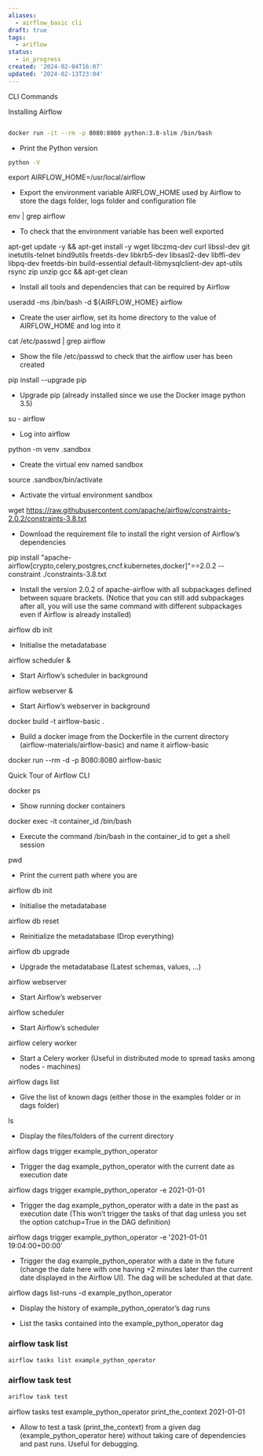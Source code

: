 ```yaml
---
aliases:
  - airflow_basic cli
draft: true
tags:
  - ariflow
status:
  - in_progress
created: '2024-02-04T16:07'
updated: '2024-02-13T23:04'
---
```

CLI Commands

Installing Airflow

```bash

docker run -it --rm -p 8080:8080 python:3.8-slim /bin/bash

```

- Print the Python version

```bash
python -V
```

export AIRFLOW_HOME=/usr/local/airflow

- Export the environment variable AIRFLOW_HOME used by Airflow to store the dags folder, logs folder and configuration file

env | grep airflow

- To check that the environment variable has been well exported

apt-get update -y && apt-get install -y wget libczmq-dev curl libssl-dev git inetutils-telnet bind9utils freetds-dev libkrb5-dev libsasl2-dev libffi-dev libpq-dev freetds-bin build-essential default-libmysqlclient-dev apt-utils rsync zip unzip gcc && apt-get clean

- Install all tools and dependencies that can be required by Airflow

useradd -ms /bin/bash -d ${AIRFLOW_HOME} airflow

- Create the user airflow, set its home directory to the value of AIRFLOW_HOME and log into it

cat /etc/passwd | grep airflow

- Show the file /etc/passwd to check that the airflow user has been created

pip install --upgrade pip

- Upgrade pip (already installed since we use the Docker image python 3.5)

su - airflow

- Log into airflow

python -m venv .sandbox

- Create the virtual env named sandbox

source .sandbox/bin/activate

- Activate the virtual environment sandbox

wget <https://raw.githubusercontent.com/apache/airflow/constraints-2.0.2/constraints-3.8.txt>

- Download the requirement file to install the right version of Airflow’s dependencies

pip install "apache-airflow[crypto,celery,postgres,cncf.kubernetes,docker]"==2.0.2 --constraint ./constraints-3.8.txt

- Install the version 2.0.2 of apache-airflow with all subpackages defined between square brackets. (Notice that you can still add subpackages after all, you will use the same command with different subpackages even if Airflow is already installed)

airflow db init

- Initialise the metadatabase

airflow scheduler &

- Start Airflow’s scheduler in background

airflow webserver &

- Start Airflow’s webserver in background

docker build -t airflow-basic .

- Build a docker image from the Dockerfile in the current directory (airflow-materials/airflow-basic) and name it airflow-basic

docker run --rm -d -p 8080:8080 airflow-basic

Quick Tour of Airflow CLI

docker ps

- Show running docker containers

docker exec -it container_id /bin/bash

- Execute the command /bin/bash in the container_id to get a shell session

pwd

- Print the current path where you are

airflow db init

- Initialise the metadatabase

airflow db reset

- Reinitialize the metadatabase (Drop everything)

airflow db upgrade

- Upgrade the metadatabase (Latest schemas, values, ...)

airflow webserver

- Start Airflow’s webserver

airflow scheduler

- Start Airflow’s scheduler

airflow celery worker

- Start a Celery worker (Useful in distributed mode to spread tasks among nodes - machines)

airflow dags list

- Give the list of known dags (either those in the examples folder or in dags folder)

ls

- Display the files/folders of the current directory

airflow dags trigger example_python_operator

- Trigger the dag example_python_operator with the current date as execution date

airflow dags trigger example_python_operator -e 2021-01-01

- Trigger the dag example_python_operator with a date in the past as execution date (This won’t trigger the tasks of that dag unless you set the option catchup=True in the DAG definition)

airflow dags trigger example_python_operator -e '2021-01-01 19:04:00+00:00'

- Trigger the dag example_python_operator with a date in the future (change the date here with one having +2 minutes later than the current date displayed in the Airflow UI). The dag will be scheduled at that date.

airflow dags list-runs -d example_python_operator

- Display the history of example_python_operator’s dag runs

- List the tasks contained into the example_python_operator dag

### airflow task list

```bash
airflow tasks list example_python_operator
```

### airflow task test

```bash
ariflow task test
```

airflow tasks test example_python_operator print_the_context 2021-01-01

- Allow to test a task (print_the_context) from a given dag (example_python_operator here) without taking care of dependencies and past runs. Useful for debugging.

